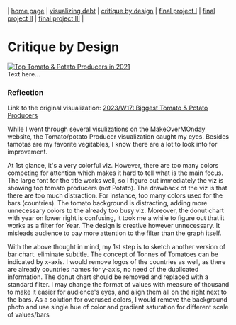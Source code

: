 | [home page](https://lihongzhang2023.github.io/portfolio/) | [visualizing debt](visualizing-government-debt) | [critique by design](critique-by-design) | [final project I](final-project-part-one) | [final project II](final-project-part-two) | [final project III](final-project-part-three) |

# Critique by Design
<div class='tableauPlaceholder' id='viz1699835584215' style='position: relative'><noscript><a href='#'><img alt='Top  Tomato &amp; Potato  Producers in 2021 ' src='https:&#47;&#47;public.tableau.com&#47;static&#47;images&#47;To&#47;TopTomatoPotatoProducersin2021&#47;TopProducer&#47;1_rss.png' style='border: none' /></a></noscript><object class='tableauViz'  style='display:none;'><param name='host_url' value='https%3A%2F%2Fpublic.tableau.com%2F' /> <param name='embed_code_version' value='3' /> <param name='site_root' value='' /><param name='name' value='TopTomatoPotatoProducersin2021&#47;TopProducer' /><param name='tabs' value='no' /><param name='toolbar' value='yes' /><param name='static_image' value='https:&#47;&#47;public.tableau.com&#47;static&#47;images&#47;To&#47;TopTomatoPotatoProducersin2021&#47;TopProducer&#47;1.png' /> <param name='animate_transition' value='yes' /><param name='display_static_image' value='yes' /><param name='display_spinner' value='yes' /><param name='display_overlay' value='yes' /><param name='display_count' value='yes' /><param name='language' value='en-US' /><param name='filter' value='publish=yes' /></object></div>                
<script type='text/javascript'>                    
  var divElement = document.getElementById('viz1699835584215');                    
  var vizElement = divElement.getElementsByTagName('object')[0];                    
  vizElement.style.width='100%';vizElement.style.height=(divElement.offsetWidth*0.75)+'px';                    
  var scriptElement = document.createElement('script');                    
  scriptElement.src = 'https://public.tableau.com/javascripts/api/viz_v1.js';                    
  vizElement.parentNode.insertBefore(scriptElement, vizElement);                
</script>Text here...    

### Reflection    
Link to the original visualization:  [2023/W17: Biggest Tomato & Potato Producers](https://data.world/makeovermonday/2023w17) 
   
While I went through several visulizations on the MakeOverMOnday website, the Tomato/potato Producer visualization caught my eyes. Besides tamotas are my favorite vegitables, I know there are a lot to look into for improvement.

At 1st glance, it's a very colorful viz. However, there are too many colors competing for attention which makes it hard to tell what is the main focus. The large font for the title works well, so I figure out immediately the viz is showing top tomato producers (not Potato). The drawback of the viz is that there are too much distraction. For instance, too many colors used for the bars (countries). The tomato background is distracting, adding more unnecessary colors to the already too busy viz. Moreover, the donut chart with year on lower right is confusing, it took me a while to figure out that it works as a filter for Year. The design is creative however unnecessary. It misleads audience to pay more attention to the filter than the graph itself. 

With the above thought in mind, my 1st step is to sketch another version of bar chart.  eliminate subtitle. The concept of Tonnes of Tomatoes can be indicated by x-axis. I would remove logos of the countries as well, as there are already countries names for y-axis, no need of the duplicated information. The donut chart should be removed and replaced with a standard filter. I may change the format of values with measure of thousand to make it easier for audience's eyes, and align them all on the right next to the bars. As a solution for overused colors, I would remove the background photo and use single hue of color and gradient saturation for different scale of values/bars

